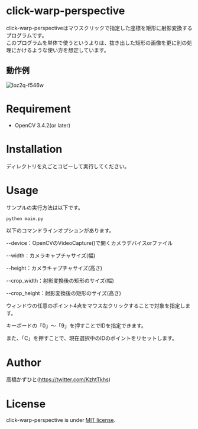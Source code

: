 # click-warp-perspective
click-warp-perspectiveはマウスクリックで指定した座標を矩形に射影変換するプログラムです。<br>
このプログラムを単体で使うというよりは、抜き出した矩形の画像を更に別の処理にかけるような使い方を想定しています。 

## 動作例
![loz2q-f546w](https://user-images.githubusercontent.com/37477845/86814717-bf0e6e00-c0bc-11ea-85e8-ef41a4f534e0.gif)

# Requirement
 
* OpenCV 3.4.2(or later)
 
# Installation
 
ディレクトリを丸ごとコピーして実行してください。
 
# Usage
 
サンプルの実行方法は以下です。
 
```bash
python main.py
```

以下のコマンドラインオプションがあります。

--device：OpenCVのVideoCapture()で開くカメラデバイスorファイル

--width：カメラキャプチャサイズ(幅)

--height：カメラキャプチャサイズ(高さ)

--crop_width：射影変換後の矩形のサイズ(幅)

--crop_height：射影変換後の矩形のサイズ(高さ)

ウィンドウの任意のポイント4点をマウス左クリックすることで対象を指定します。

キーボードの「0」～「9」を押すことでIDを指定できます。

また、「C」を押すことで、現在選択中のIDのポイントをリセットします。


# Author
高橋かずひと(https://twitter.com/KzhtTkhs)
 
# License 
click-warp-perspective is under [MIT license](https://en.wikipedia.org/wiki/MIT_License).

